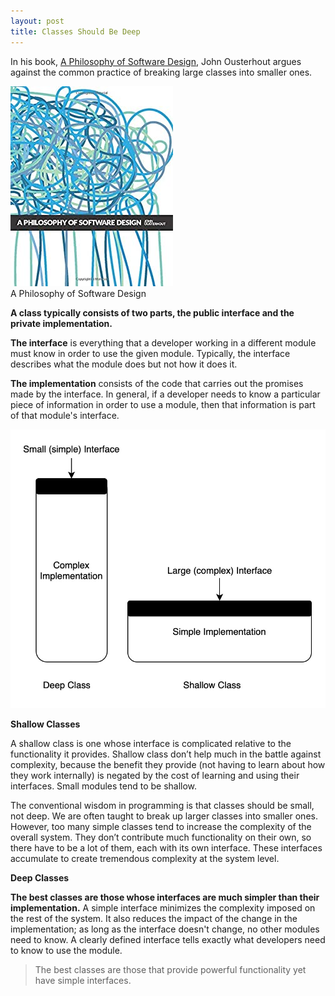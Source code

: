 ```yaml
---
layout: post
title: Classes Should Be Deep
---
```


In his book, [A Philosophy of Software Design](https://www.amazon.ca/Philosophy-Software-Design-John-Ousterhout/dp/1732102201/ref=sr_1_1?dchild=1&keywords=a+philosophy+of+software+design&qid=1614756800&sr=8-1), John Ousterhout argues against the common practice of breaking large classes into smaller ones.

<div class="book centered">
  <a target="_blank" href="../images/books/philosophy_of_software_design.jpg">
    <img src="../images/books/philosophy_of_software_design.jpg" alt="A Philosophy of Software Design">
  </a>
  <div class="caption">A Philosophy of Software Design</div>
</div>  

**A class typically consists of two parts, the public interface and the private implementation.**

**The interface** is everything that a developer working in a different module must know in order to use the given module. Typically, the interface describes what the module does but not how it does it.

**The implementation** consists of the code that carries out the promises made by the interface. In general, if a developer needs to know a particular piece of information in order to use a module, then that information is part of that module's interface.

<div class="random centered">
  <a target="_blank" href="../images/random/deep_modules.jpg">
    <img src="../images/random/deep_modules.jpg" alt="Deep vs. Shallow Modules">
  </a>
</div>

**Shallow Classes**

A shallow class is one whose interface is complicated relative to the functionality it provides. Shallow class don’t help much in the battle against complexity, because the benefit they provide (not having to learn about how they work internally) is negated by the cost of learning and using their interfaces. Small modules tend to be shallow.

The conventional wisdom in programming is that classes should be small, not deep. We are often taught to break up larger classes into smaller ones. However, too many simple classes tend to increase the complexity of the overall system. They don’t contribute much functionality on their own, so there have to be a lot of them, each with its own interface. These interfaces accumulate to create tremendous complexity at the system level.

**Deep Classes**

**The best classes are those whose interfaces are much simpler than their implementation.** A simple interface minimizes the complexity imposed on the rest of the system. It also reduces the impact of the change in the implementation; as long as the interface doesn't change, no other modules need to know. A clearly defined interface tells exactly what developers need to know to use the module.

> The best classes are those that provide powerful functionality yet have simple interfaces.